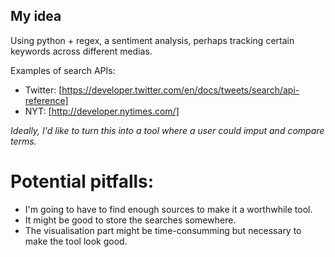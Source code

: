 ## My idea

Using python + regex, a sentiment analysis, perhaps tracking certain keywords across different medias. 

Examples of search APIs:

- Twitter: [https://developer.twitter.com/en/docs/tweets/search/api-reference]
- NYT: [http://developer.nytimes.com/]

*Ideally, I'd like to turn this into a tool where a user could imput and compare terms.*

# Potential pitfalls: 

- I'm going to have to find enough sources to make it a worthwhile tool. 
- It might be good to store the searches somewhere.
- The visualisation part might be time-consumming but necessary to make the tool look good. 